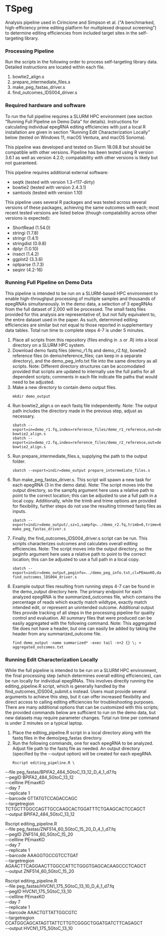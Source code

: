 # TSpeg
Analysis pipeline used in Cirincione and Simpson et al. ("A benchmarked, high-efficiency prime editing platform for multiplexed dropout screening") to determine editing efficiencies from included target sites in the self-targeting library. 

### Processing Pipeline
Run the scripts in the following order to process self-targeting library data. Detailed instructions are located within each file.

1. bowtie2_align.s
2. prepare_intermediate_files.s
3. make_peg_fastas_driver.s
4. find_outcomes_lDS004_driver.s

### Required hardware and software
To run the full pipeline requires a SLURM HPC environment (see section "Running Full Pipeline on Demo Data" for details). Instructions for calculating individual epegRNA editing efficiencies with just a local R installation are given in section "Running Edit Characterization Locally" below (tested on Windows 11, macOS Ventura, and macOS Sonoma).  

This pipeline was developed and tested on Slurm 18.08.8 but should be compatible with other versions. Pipeline has been tested using R version 3.6.1 as well as version 4.2.0; compatability with other versions is likely but not guaranteed.

This pipeline requires additional external software:
* seqtk (tested with version 1.3-r117-dirty)
* bowtie2 (tested with version 2.4.3.1)
* samtools (tested with version 1.10)

This pipeline uses several R packages and was tested across several versions of these packages, achieving the same outcomes with each; most recent tested versions are listed below (though compatability across other versions is expected):
* ShortRead (1.54.0)
* stringi (1.7.8)
* stringr (1.4.1)
* stringdist (0.9.8)
* dplyr (1.0.10)
* insect (1.4.2)
* ggplot2 (3.3.6)
* optparse (1.7.3)
* seqinr (4.2-16)

### Running Full Pipeline on Demo Data
This pipeline is intended to be run on a SLURM-based HPC environment to enable high-throughput processing of multiple samples and thousands of epegRNAs simultaneously. In the demo data, a selection of 3 epegRNAs from the full dataset of 2,000 will be processed. The small fastq files provided for this analysis are representative of, but not fully equivalent to, the entire dataset used in the paper. As such, determined editing efficiencies are similar but not equal to those reported in supplementary data tables. Total run time to complete steps 4-7 is under 5 minutes.

1. Place all scripts from this repository (files ending in .s or .R) into a local directory on a SLURM HPC system.
2. Download demo fastq files (demo_r1.fq and demo_r2.fq), bowtie2 reference files (in demo/reference_files; can keep in a separate directory), and the demo_peg_info.txt file into the same directory as all scripts. Note: Different directory structures can be accomodated provided that scripts are updated to internally use the full paths for all dependent scripts; comments in each file indicate file paths that would need to be adjusted.
3. Make a new directory to contain demo output files.
   ```
   mkdir demo_output
   ```
4. Run bowtie2_align.s on each fastq file independently. Note: The output path includes the directory made in the previous step, adjust as necessary.
   ```
   sbatch --export=in=demo_r1.fq,index=reference_files/demo_r1_reference,out=demo_output/demo_r1.bam bowtie2_align.s
   sbatch --export=in=demo_r2.fq,index=reference_files/demo_r2_reference,out=demo_output/demo_r2.bam bowtie2_align.s
   ```
5. Run prepare_intermediate_files.s, supplying the path to the output folder. 
   ```
   sbatch --export=indir=demo_output prepare_intermediate_files.s
   ```
6. Run make_peg_fastas_driver.s. This script will spawn a new task for each epegRNA (3 in the demo data). Note: The script moves into the output directory, so the sampfq argument here uses a relative path to point to the correct location; this can be adjusted to use a full path in a local copy. Additionally, while the trimb and trime options are provided for flexibility, further steps do not use the resulting trimmed fastq files as inputs.
   ```
   sbatch --export=indir=demo_output/,sz=1,sampfq=../demo_r2.fq,trimb=6,trime=6 make_peg_fastas_driver.s
   ```
7. Finally, the find_outcomes_lDS004_driver.s script can be run. This scripts characterizes outcomes and calculates overall editing efficiencies. Note: The script moves into the output directory, so the peginfo argument here uses a relative path to point to the correct location; this can be adjusted to use a full path in a local copy.
   ```
   sbatch --export=indir=demo_output,peginfo=../demo_peg_info.txt,cl=PEmaxKO,day=7,repl=1 find_outcomes_lDS004_driver.s
   ```
8. Example output files resulting from running steps 4-7 can be found in the demo_output directory here. The primary endpoint for each analyzed epegRNA is the summarized_outcomes file, which contains the percentage of reads which exactly match wildtype, exactly match intended edit, or represent an unintended outcome. Additional output files provide tracking of all steps in the processing pipeline for quality control and evaluation. All summary files that were produced can be easily aggregated with the following command. Note: This aggregated file does not have a header, but one can easily be added by taking the header from any summarized_outcome file.
   ```
   find demo_output -name summarized* -exec tail -n+2 {} \; > aggregated_outcomes.txt
   ```
   
### Running Edit Characterization Locally  
While the full pipeline is intended to be run on a SLURM HPC environment, the final processing step (which determines overall editing efficiencies), can be run locally for individual epegRNAs. This involves directly running the editing_pipeline.R script, which is generally handled by the find_outcomes_lDS004_submit.s instead. Users must provide several arguments to achieve this step, but it can offer increased flexibility and direct access to calling editing efficiencies for troubleshooting purposes. There are many additional options that can be customized with this scripts; the provided commands below are sufficient to run on the demo data, but new datasets may require parameter changes. Total run time per command is under 2 minutes on a typical laptop.

1. Place the editing_pipeline.R script in a local directory along with the fastq files in the demo/peg_fastas directory.
2. Run the following commands, one for each epegRNA to be analyzed. Adjust file path to the fastq file as needed. An output directory (specified by the --output option) will be created for each epegRNA.
   ```
   Rscript editing_pipeline.R \
--file peg_fastas/BPIFA2_484_5GtoC_13_12_D_4_1_d7.fq \
--pegID BPIFA2_484_5GtoC_13_12 \
--cellline PEmaxKO \
--day 7 \
--replicate 1 \
--barcode GTTATGTCCAGACCAGC \
--targetregion TCTGCTTGGCCAGTTGCCAAGCACTGGATTTCTGAAGCACTCCAGCT \
--output BPIFA2_484_5GtoC_13_12

Rscript editing_pipeline.R \
--file peg_fastas/ZNF514_60_5GtoC_15_20_D_4_1_d7.fq \
--pegID ZNF514_60_5GtoC_15_20 \
--cellline PEmaxKO \
--day 7 \
--replicate 1 \
--barcode AAAGGTGCCGTCCTGAT \
--targetregion AGAACTTCAGGAACTTGGCCATTCTGGGTGAGCACAAGCCCTCAGCT \
--output ZNF514_60_5GtoC_15_20

Rscript editing_pipeline.R \
--file peg_fastas/HVCN1_175_5GtoC_13_10_D_4_1_d7.fq \
--pegID HVCN1_175_5GtoC_13_10 \
--cellline PEmaxKO \
--day 7 \
--replicate 1 \
--barcode AAACTGTTATTGGCGTC \
--targetregion CCATGGCAGCATAGTTATTCTTGTCGGGCTGGATGATCTTCAGAGCT \
--output HVCN1_175_5GtoC_13_10
   ```
